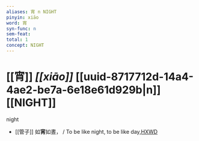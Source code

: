 ```yaml
---
aliases: 宵 n NIGHT
pinyin: xiāo
word: 宵
syn-func: n
sem-feat: 
total: 1
concept: NIGHT 
---
```

# [[宵]] *[[xiāo]]*  [[uuid-8717712d-14a4-4ae2-be7a-6e18e61d929b|n]] [[NIGHT]]
night
 - [[管子]] 如**宵**如晝， / To be like night, to be like day,[HXWD](https://hxwd.org/textview.html?location=KR3c0001_tls_015-19a.4)